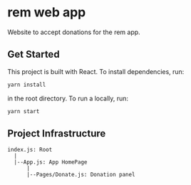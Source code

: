 # rem web app
Website to accept donations for the rem app. 

## Get Started 
This project is built with React. To install dependencies, run: 
```javascript
yarn install
```
in the root directory. To run a locally, run: 
```javascript
yarn start
```

## Project Infrastructure 

```
index.js: Root 
  |
  |--App.js: App HomePage
      |
      |--Pages/Donate.js: Donation panel
```
